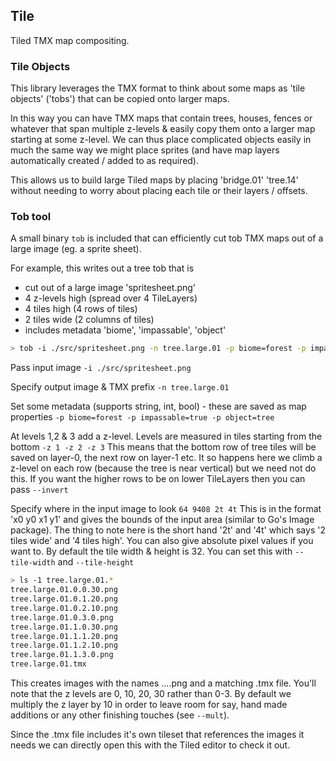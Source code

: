 ## Tile

Tiled TMX map compositing.


### Tile Objects

This library leverages the TMX format to think about some maps as 'tile objects' ('tobs') that can be copied onto larger maps.

In this way you can have TMX maps that contain trees, houses, fences or whatever that span multiple z-levels & easily copy them onto a larger map starting at some z-level. We can thus place complicated objects easily in much the same way we might place sprites (and have map layers automatically created / added to as required).

This allows us to build large Tiled maps by placing 'bridge.01' 'tree.14' without needing to worry about placing each tile or their layers / offsets.


### Tob tool 

A small binary `tob` is included that can efficiently cut tob TMX maps out of a large image (eg. a sprite sheet).

For example, this writes out a tree tob that is
- cut out of a large image 'spritesheet.png'
- 4 z-levels high (spread over 4 TileLayers)
- 4 tiles high (4 rows of tiles)
- 2 tiles wide (2 columns of tiles)
- includes metadata 'biome', 'impassable', 'object'

```bash
> tob -i ./src/spritesheet.png -n tree.large.01 -p biome=forest -p impassable=true -p object=tree -z 1 -z 2 -z 3 64 9408 2t 4t 
```

Pass input image
`-i ./src/spritesheet.png`

Specify output image & TMX prefix
`-n tree.large.01`

Set some metadata (supports string, int, bool) - these are saved as map properties
`-p biome=forest -p impassable=true -p object=tree`

At levels 1,2 & 3 add a z-level. Levels are measured in tiles starting from the bottom
`-z 1 -z 2 -z 3`
This means that the bottom row of tree tiles will be saved on layer-0, the next row on layer-1 etc. It so happens here we climb a z-level on each row (because the tree is near vertical) but we need not do this. If you want the higher rows to be on lower TileLayers then you can pass `--invert`

Specify where in the input image to look
`64 9408 2t 4t`
This is in the format 'x0 y0 x1 y1' and gives the bounds of the input area (similar to Go's Image package). The thing to note here is the short hand '2t' and '4t' which says '2 tiles wide' and '4 tiles high'. You can also give absolute pixel values if you want to. By default the tile width & height is 32. You can set this with `--tile-width` and `--tile-height`

```bash
> ls -1 tree.large.01.* 
tree.large.01.0.0.30.png
tree.large.01.0.1.20.png
tree.large.01.0.2.10.png
tree.large.01.0.3.0.png
tree.large.01.1.0.30.png
tree.large.01.1.1.20.png
tree.large.01.1.2.10.png
tree.large.01.1.3.0.png
tree.large.01.tmx
```
This creates images with the names <prefix>.<x>.<y>.<z>.png and a matching .tmx file. You'll note that the z levels are 0, 10, 20, 30 rather than 0-3. By default we multiply the z layer by 10 in order to leave room for say, hand made additions or any other finishing touches (see `--mult`).

Since the .tmx file includes it's own tileset that references the images it needs we can directly open this with the Tiled editor to check it out.

